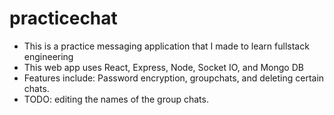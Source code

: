 # practicechat

- This is a practice messaging application that I made to learn fullstack engineering
- This web app uses React, Express, Node, Socket IO, and Mongo DB 
- Features include: Password encryption, groupchats, and deleting certain chats.
- TODO: editing the names of the group chats.
